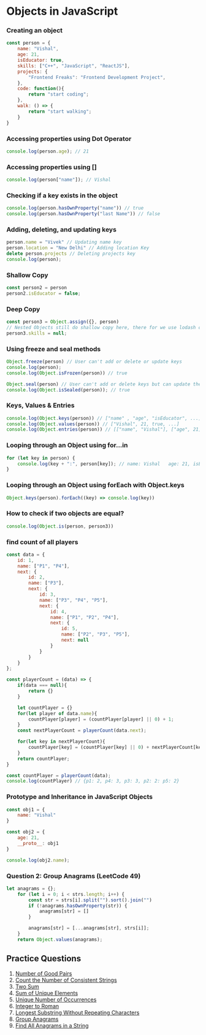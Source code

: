 # Objects in JavaScript

### Creating an object
```javascript
const person = {
    name: "Vishal",
    age: 21,
    isEducator: true,
    skills: ["C++", "JavaScript", "ReactJS"],
    projects: {
        "Frontend Freaks": "Frontend Development Project",
    },
    code: function(){
        return "start coding";
    },
    walk: () => {
        return "start walking";
    }
}
```

### Accessing properties using Dot Operator
```javascript
console.log(person.age); // 21
```

### Accessing properties using []
```javascript
console.log(person["name"]); // Vishal
```

### Checking if a key exists in the object
```javascript
console.log(person.hasOwnProperty("name")) // true
console.log(person.hasOwnProperty("last Name")) // false
```

### Adding, deleting, and updating keys
```javascript
person.name = "Vivek" // Updating name key 
person.location = "New Delhi" // Adding location Key
delete person.projects // Deleting projects key
console.log(person);
```

### Shallow Copy
```javascript
const person2 = person
person2.isEducator = false;
```

### Deep Copy
```javascript
const person3 = Object.assign({}, person)
// Nested Objects still do shallow copy here, there for we use lodash cloneDeep method(out of scope for this course)
person3.skills = null;
```

### Using freeze and seal methods
```javascript
Object.freeze(person) // User can't add or delete or update keys
console.log(person);
console.log(Object.isFrozen(person)) // true
```

```javascript
Object.seal(person) // User can't add or delete keys but can update the value
console.log(Object.isSealed(person)); // true
```

### Keys, Values & Entries
```javascript
console.log(Object.keys(person)) // ["name" , "age", "isEducator", ...]
console.log(Object.values(person)) // ["Vishal", 21, true, ...]
console.log(Object.entries(person)) // [["name", "Vishal"], ["age", 21], ["isEducator", true], ...]
```

### Looping through an Object using for...in
```javascript
for (let key in person) {
    console.log(key + ":", person[key]); // name: Vishal   age: 21, isEducator: true ...
}
```

### Looping through an Object using forEach with Object.keys
```javascript
Object.keys(person).forEach((key) => console.log(key))
```
### How to check if two objects are equal?
```javascript
console.log(Object.is(person, person3))
```

### find count of all players
```javascript
const data = {
    id: 1,
    name: ["P1", "P4"],
    next: {
        id: 2,
        name: ["P3"],
        next: {
            id: 3,
            name: ["P3", "P4", "P5"],
            next: {
                id: 4,
                name: ["P1", "P2", "P4"],
                next: {
                    id: 5,
                    name: ["P2", "P3", "P5"],
                    next: null
                }
            }
        }
    }
};

const playerCount = (data) => {
    if(data === null){
        return {}
    }

    let countPlayer = {}
    for(let player of data.name){
        countPlayer[player] = (countPlayer[player] || 0) + 1;
    }
    const nextPlayerCount = playerCount(data.next);

    for(let key in nextPlayerCount){
        countPlayer[key] = (countPlayer[key] || 0) + nextPlayerCount[key]
    }
    return countPlayer;
}

const countPlayer = playerCount(data);
console.log(countPlayer) // {p1: 2, p4: 3, p3: 3, p2: 2: p5: 2}
```

### Prototype and Inheritance in JavaScript Objects

```javascript
const obj1 = {
    name: "Vishal"
}

const obj2 = {
    age: 21,
    __proto__: obj1
}

console.log(obj2.name);
```

### Question 2: Group Anagrams (LeetCode 49)

```javascript
let anagrams = {};
    for (let i = 0; i < strs.length; i++) {
        const str = strs[i].split("").sort().join("")
        if (!anagrams.hasOwnProperty(str)) {
            anagrams[str] = []
        }

        anagrams[str] = [...anagrams[str], strs[i]];
    }
    return Object.values(anagrams);
```

## Practice Questions

1. [Number of Good Pairs](https://leetcode.com/problems/number-of-good-pairs/)
2. [Count the Number of Consistent Strings](https://leetcode.com/problems/count-the-number-of-consistent-strings/)
3. [Two Sum](https://leetcode.com/problems/two-sum/)
4. [Sum of Unique Elements](https://leetcode.com/problems/sum-of-unique-elements/)
5. [Unique Number of Occurrences](https://leetcode.com/problems/unique-number-of-occurrences/)
6. [Integer to Roman](https://leetcode.com/problems/integer-to-roman/)
7. [Longest Substring Without Repeating Characters](https://leetcode.com/problems/longest-substring-without-repeating-characters/)
8. [Group Anagrams](https://leetcode.com/problems/group-anagrams/)
9. [Find All Anagrams in a String](https://leetcode.com/problems/find-all-anagrams-in-a-string/)